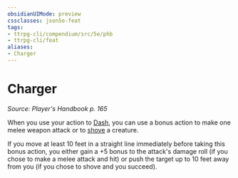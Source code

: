 ```yaml
---
obsidianUIMode: preview
cssclasses: json5e-feat
tags:
- ttrpg-cli/compendium/src/5e/phb
- ttrpg-cli/feat
aliases:
- Charger
---
```

# Charger
*Source: Player's Handbook p. 165*  

When you use your action to [Dash](/3-Mechanics/CLI/Rules/actions.md#Dash), you can use a bonus action to make one melee weapon attack or to [shove](/3-Mechanics/CLI/Rules/actions.md#Shove) a creature.

If you move at least 10 feet in a straight line immediately before taking this bonus action, you either gain a +5 bonus to the attack's damage roll (if you chose to make a melee attack and hit) or push the target up to 10 feet away from you (if you chose to shove and you succeed).